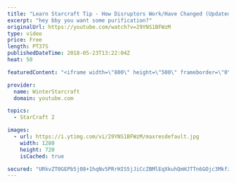 ```yaml
---
title: "Learn Starcraft Tip - How Disruptors Work/Have Changed (Updated Patch 4.0 2018)"
excerpt: "hey bby you want some purification?"
originalUrl: https://youtube.com/watch?v=29YNS1BFWzM
type: video
price: Free
length: PT37S
publishedDateTime: 2018-05-23T13:22:04Z
heat: 50

featuredContent: "<iframe width=\"800\" height=\"500\" frameborder=\"0\" src=\"https://www.youtube.com/embed/29YNS1BFWzM\" allow=\"accelerometer; autoplay; encrypted-media; gyroscope; picture-in-picture\" allowfullscreen></iframe>"

provider:
  name: WinterStarcraft
  domain: youtube.com

topics:
  - StarCraft 2

images:
  - url: https://i.ytimg.com/vi/29YNS1BFWzM/maxresdefault.jpg
    width: 1280
    height: 720
    isCached: true

secured: "URkvZT0GEPb5j08+1hqNv5PRrHIS5jJiCcZBMlEqXkuhQmHJTTn6GOjc3MkfzG9W+d18smNPWSQjeiIRNKIc+ra2ubr8hAbbZLGyrtvGvZOsCMTpW09Rj7HpzWGBizcjseuXupVEaKOFEWSE0Ed9Bde268GAkIP7qguLZ+8nt3VikZto/kPdjm5r7f1DVQgcmj2FzRFDcgZ5O1qsUttHwYaDdFUq0TTlDTjGefjglFnkDTMof/Slq0EtDs5GrQeWUDYpLDl3+Rw2C8p/eFFa8GOvmLK1zhqaouatViwzLWh+GVkwQxzATul5Jy18RK/NRuxF6v0cMJGWXwYuBSddF13+hUI5MXf1PlBk0cR1FbWeN+7crHfZFDZasoH+FeiNtoawxmS+BDD50J/MmMi2maHk8qzKX+1KQ5W3pBk5SUI=;YwymrQak/ugQiK7aoKLqcA=="
---
```


